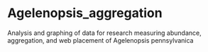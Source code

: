 # Agelenopsis_aggregation
Analysis and graphing of data for research measuring abundance, aggregation, and web placement of Agelenopsis pennsylvanica
